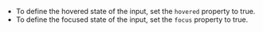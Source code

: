 - To define the hovered state of the input, set the `hovered` property to true.
- To define the focused state of the input, set the `focus` property to true.

